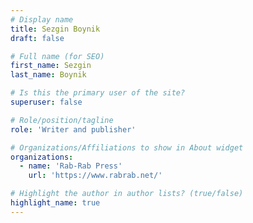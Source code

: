 ```yaml
---
# Display name
title: Sezgin Boynik 
draft: false

# Full name (for SEO)
first_name: Sezgin 
last_name: Boynik

# Is this the primary user of the site?
superuser: false

# Role/position/tagline
role: 'Writer and publisher'

# Organizations/Affiliations to show in About widget
organizations:
  - name: 'Rab-Rab Press'
    url: 'https://www.rabrab.net/'

# Highlight the author in author lists? (true/false)
highlight_name: true
---
```



